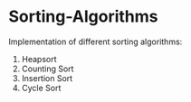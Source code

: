 # Sorting-Algorithms

Implementation of different sorting algorithms:
1) Heapsort
2) Counting Sort
3) Insertion Sort
4) Cycle Sort

